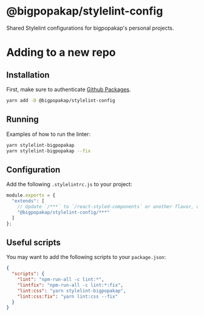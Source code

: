 @bigpopakap/stylelint-config
===========================

Shared Stylelint configurations for bigpopakap's personal projects.

# Adding to a new repo

## Installation

First, make sure to authenticate [Github Packages][github-packages-setup].

```bash
yarn add -D @bigpopakap/stylelint-config
```

## Running

Examples of how to run the linter:
```bash
yarn stylelint-bigpopakap
yarn stylelint-bigpopakap --fix
```

## Configuration

Add the following `.stylelintrc.js` to your project:
```js
module.exports = {
  "extends": [
    // Update `/***` to `/react-styled-components` or another flavor, depending on what kind of project you have.
    "@bigpopakap/stylelint-config/***"
  ]
};
```

## Useful scripts

You may want to add the following scripts to your `package.json`:
```json
{
  "scripts": {
    "lint": "npm-run-all -c lint:*",
    "lintfix": "npm-run-all -c lint:*:fix",
    "lint:css": "yarn stylelint-bigpopakap",
    "lint:css:fix": "yarn lint:css --fix"
  }
}
```

[github-packages-setup]: https://help.github.com/en/github/managing-packages-with-github-packages/configuring-npm-for-use-with-github-packages

